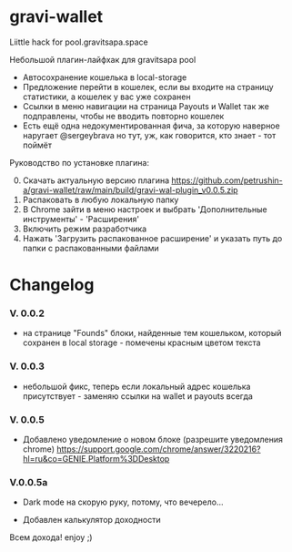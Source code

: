 # gravi-wallet

Liittle hack for pool.gravitsapa.space

Небольшой плагин-лайфхак для gravitsapa pool

- Автосохранение кошелька в local-storage
- Предложение перейти в кошелек, если вы входите на страницу статистики, а кошелек у вас уже сохранен
- Ссылки в меню навигации на страница Payouts и Wallet так же подправлены, чтобы не вводить повторно кошелек
- Есть ещё одна недокументированная фича, за которую наверное наругает @sergeybrava но тут, уж, как говорится, кто знает - тот поймёт

Руководство по установке плагина:

0. Скачать актуальную версию плагина  https://github.com/petrushin-a/gravi-wallet/raw/main/build/gravi-wal-plugin_v0.0.5.zip
1. Распаковать в любую локальную папку
2. В Chrome зайти в меню настроек и выбрать 'Дополнительные инструменты' - 'Расширения'
3. Включить режим разработчика
4. Нажать 'Загрузить распакованное расширение' и указать путь до папки с распакованными файлами

# Changelog


### V. 0.0.2
- на странице "Founds" блоки, найденные тем кошельком, который сохранен в local storage - помечены красным цветом текста

### V. 0.0.3
- небольшой фикс, теперь если локальный адрес кошелька присутствует - заменяю ссылки на wallet и payouts всегда

### V. 0.0.5
- Добавлено уведомление о новом блоке (разрешите уведомления chrome)
  https://support.google.com/chrome/answer/3220216?hl=ru&co=GENIE.Platform%3DDesktop

### V.0.0.5a
- Dark mode на скорую руку, потому, что вечерело...

- Добавлен калькулятор доходности

Всем дохода! enjoy ;)
